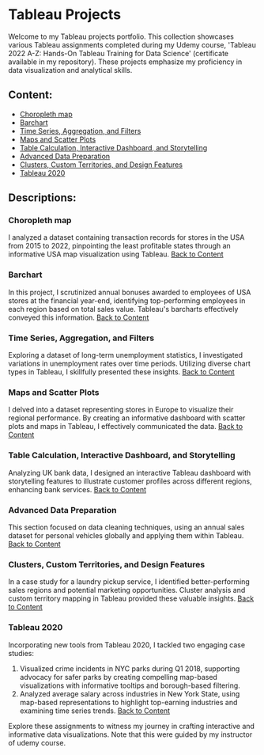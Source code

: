 # Tableau Projects

Welcome to my Tableau projects portfolio. This collection showcases various Tableau assignments completed during my Udemy course, 'Tableau 2022 A-Z: Hands-On Tableau Training for Data Science' (certificate available in my repository). These projects emphasize my proficiency in data visualization and analytical skills.

## Content:
<a name="content"></a>
- [Choropleth map](#choropleth-map)
- [Barchart](#barchart)
- [Time Series, Aggregation, and Filters](#time-series-aggregation-and-filters)
- [Maps and Scatter Plots](#maps-and-scatter-plots)
- [Table Calculation, Interactive Dashboard, and Storytelling](#table-calculation-interactive-dashboard-and-storytelling)
- [Advanced Data Preparation](#advanced-data-preparation)
- [Clusters, Custom Territories, and Design Features](#clusters-custom-territories-and-design-features)
- [Tableau 2020](#tableau-2020)

## Descriptions:

### Choropleth map
I analyzed a dataset containing transaction records for stores in the USA from 2015 to 2022, pinpointing the least profitable states through an informative USA map visualization using Tableau.
<a name="choropleth-map"></a>
[Back to Content](#content)

### Barchart
In this project, I scrutinized annual bonuses awarded to employees of USA stores at the financial year-end, identifying top-performing employees in each region based on total sales value. Tableau's barcharts effectively conveyed this information.
<a name="barchart"></a>
[Back to Content](#content)

### Time Series, Aggregation, and Filters
Exploring a dataset of long-term unemployment statistics, I investigated variations in unemployment rates over time periods. Utilizing diverse chart types in Tableau, I skillfully presented these insights.
<a name="time-series-aggregation-and-filters"></a>
[Back to Content](#content)

### Maps and Scatter Plots
I delved into a dataset representing stores in Europe to visualize their regional performance. By creating an informative dashboard with scatter plots and maps in Tableau, I effectively communicated the data.
<a name="maps-and-scatter-plots"></a>
[Back to Content](#content)

### Table Calculation, Interactive Dashboard, and Storytelling
Analyzing UK bank data, I designed an interactive Tableau dashboard with storytelling features to illustrate customer profiles across different regions, enhancing bank services.
<a name="table-calculation-interactive-dashboard-and-storytelling"></a>
[Back to Content](#content)

### Advanced Data Preparation
This section focused on data cleaning techniques, using an annual sales dataset for personal vehicles globally and applying them within Tableau.
<a name="advanced-data-preparation"></a>
[Back to Content](#content)

### Clusters, Custom Territories, and Design Features
In a case study for a laundry pickup service, I identified better-performing sales regions and potential marketing opportunities. Cluster analysis and custom territory mapping in Tableau provided these valuable insights.
<a name="clusters-custom-territories-and-design-features"></a>
[Back to Content](#content)

### Tableau 2020
Incorporating new tools from Tableau 2020, I tackled two engaging case studies:
1) Visualized crime incidents in NYC parks during Q1 2018, supporting advocacy for safer parks by creating compelling map-based visualizations with informative tooltips and borough-based filtering.
2) Analyzed average salary across industries in New York State, using map-based representations to highlight top-earning industries and examining time series trends.
<a name="tableau-2020"></a>
[Back to Content](#content)

Explore these assignments to witness my journey in crafting interactive and informative data visualizations. Note that this were guided by my instructor of udemy course.

